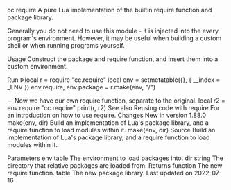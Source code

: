 cc.require
A pure Lua implementation of the builtin require function and package library.

Generally you do not need to use this module - it is injected into the every program's environment. However, it may be useful when building a custom shell or when running programs yourself.

Usage
Construct the package and require function, and insert them into a custom environment.

Run ᐅlocal r = require "cc.require"
local env = setmetatable({}, { __index = _ENV })
env.require, env.package = r.make(env, "/")

-- Now we have our own require function, separate to the original.
local r2 = env.require "cc.require"
print(r, r2)
See also
Reusing code with require For an introduction on how to use require.
Changes
New in version 1.88.0
make(env, dir)	Build an implementation of Lua's package library, and a require function to load modules within it.
make(env, dir)
Source
Build an implementation of Lua's package library, and a require function to load modules within it.

Parameters
env table The environment to load packages into.
dir string The directory that relative packages are loaded from.
Returns
function The new require function.
table The new package library.
Last updated on 2022-07-16